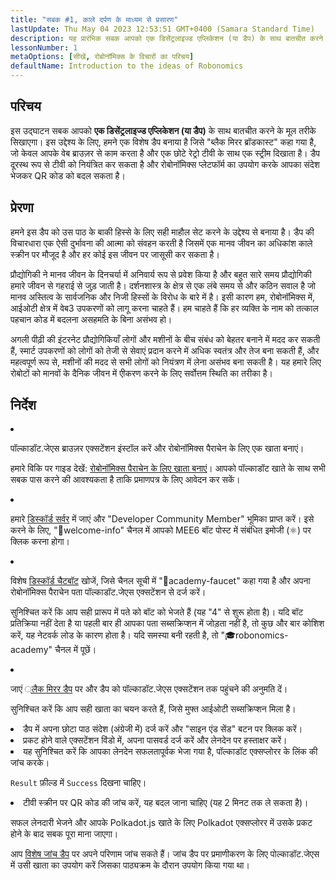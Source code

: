 ```yaml
---
title: "सबक #1, काले दर्पण के माध्यम से प्रसारण"
lastUpdate: Thu May 04 2023 12:53:51 GMT+0400 (Samara Standard Time)
description: यह प्रारंभिक सबक आपको एक डिसेंट्रलाइज्ड एप्लिकेशन (या डैप) के साथ बातचीत करने के मूल तरीके सिखाएगा।
lessonNumber: 1
metaOptions: [सीखें, रोबोनॉमिक्स के विचारों का परिचय]
defaultName: Introduction to the ideas of Robonomics
---
```


## परिचय

इस उद्घाटन सबक आपको **एक डिसेंट्रलाइज्ड एप्लिकेशन (या डैप)** के साथ बातचीत करने के मूल तरीके सिखाएगा। इस उद्देश्य के लिए, हमने एक विशेष डैप बनाया है जिसे "ब्लैक मिरर ब्रॉडकास्ट" कहा गया है, जो केवल आपके वेब ब्राउज़र से काम करता है और एक छोटे रेट्रो टीवी के साथ एक स्ट्रीम दिखाता है। डैप दूरस्थ रूप से टीवी को नियंत्रित कर सकता है और रोबोनॉमिक्स प्लेटफॉर्म का उपयोग करके आपका संदेश भेजकर QR कोड को बदल सकता है।

## प्रेरणा

हमने इस डैप को उस पाठ के बाकी हिस्से के लिए सही माहौल सेट करने के उद्देश्य से बनाया है। डैप की विचारधारा एक ऐसी दुर्भावना की आत्मा को संवहन करती है जिसमें एक मानव जीवन का अधिकांश काले स्क्रीन पर मौजूद है और हर कोई इस जीवन पर जासूसी कर सकता है।

प्रौद्योगिकी ने मानव जीवन के दिनचर्या में अनिवार्य रूप से प्रवेश किया है और बहुत सारे समय प्रौद्योगिकी हमारे जीवन से गहराई से जुड़ जाती है। दर्शनशास्त्र के क्षेत्र से एक लंबे समय से और कठिन सवाल है जो मानव अस्तित्व के सार्वजनिक और निजी हिस्सों के विरोध के बारे में है। इसी कारण हम, रोबोनॉमिक्स में, आईओटी क्षेत्र में वेब3 उपकरणों को लागू करना चाहते हैं। हम चाहते हैं कि हर व्यक्ति के नाम को तत्काल पहचान कोड में बदलना असहमति के बिना असंभव हो।

अगली पीढ़ी की इंटरनेट प्रौद्योगिकियाँ लोगों और मशीनों के बीच संबंध को बेहतर बनाने में मदद कर सकती हैं, स्मार्ट उपकरणों को लोगों को तेजी से सेवाएं प्रदान करने में अधिक स्वतंत्र और तेज बना सकती हैं, और महत्वपूर्ण रूप से, मशीनों की मदद से सभी लोगों को नियंत्रण में लेना असंभव बना सकती है। यह हमारे लिए रोबोटों को मानवों के दैनिक जीवन में एीकरण करने के लिए सर्वोत्तम स्थिति का तरीका है।

## निर्देश

<List type="numbers">

<li>

पॉल्काडॉट.जेएस ब्राउज़र एक्सटेंशन इंस्टॉल करें और रोबोनॉमिक्स पैराचेन के लिए एक खाता बनाएं।

हमारे विकि पर गाइड देखें: [रोबोनॉमिक्स पैराचेन के लिए खाता बनाएं](https://wiki.robonomics.network/docs/create-account-in-dapp/)। आपको पॉल्काडॉट खाते के साथ सभी सबक पास करने की आवश्यकता है ताकि प्रमाणपत्र के लिए आवेदन कर सकें।

</li>

<li>

हमारे [डिस्कॉर्ड सर्वर](https://discord.gg/xqDgG3EGm9) में जाएं और "Developer Community Member" भूमिका प्राप्त करें। इसे करने के लिए, "👋welcome-info" चैनल में आपको MEE6 बॉट पोस्ट में संबंधित इमोजी (⚛️) पर क्लिक करना होगा।

</li>

<li>

विशेष [डिस्कॉर्ड चैटबॉट](https://discord.com/channels/803947358492557312/944186892038053899) खोजें, जिसे चैनल सूची में "🚰academy-faucet" कहा गया है और अपना रोबोनॉमिक्स पैराचेन पता पॉल्काडॉट.जेएस एक्सटेंशन से दर्ज करें।

सुनिश्चित करें कि आप सही प्रारूप में पते को बॉट को भेजते हैं (यह "4" से शुरू होता है)। यदि बॉट प्रतिक्रिया नहीं देता है या पहली बार ही आपका पता सब्सक्रिप्शन में जोड़ता नहीं है, तो कुछ और बार कोशिश करें, यह नेटवर्क लोड के कारण होता है। यदि समस्या बनी रहती है, तो "🎓robonomics-academy" चैनल में पूछें।

</li>

<li>

जाएं [्लैक मिरर डैप](https://blackmirror.robonomics.academy) पर और डैप को पॉल्काडॉट.जेएस एक्सटेंशन तक पहुंचने की अनुमति दें।

सुनिश्चित करें कि आप सही खाता का चयन करते हैं, जिसे मुफ्त आईओटी सब्सक्रिप्शन मिला है।

</li>

<li>
डैप में अपना छोटा पाठ संदेश (अंग्रेजी में) दर्ज करें और "साइन एंड सेंड" बटन पर क्लिक करें। 
</li>

<li>
प्रकट होने वाले एक्सटेंशन विंडो में, अपना पासवर्ड दर्ज करें और लेनदेन पर हस्ताक्षर करें। 
</li>

<li>
यह सुनिश्चित करें कि आपका लेनदेन सफलतापूर्वक भेजा गया है, पॉल्काडॉट एक्सप्लोरर के लिंक की जांच करके।

<code>Result</code> फ़ील्ड में <code>Success</code> दिखना चाहिए।
</li>

<li>
टीवी स्क्रीन पर QR कोड की जांच करें, यह बदल जाना चाहिए (यह 2 मिनट तक ले सकता है)।
</li>
</List>

<Result>

सफल लेनदारी भेजने और आपके Polkadot.js खाते के लिए Polkadot एक्सप्लोरर में उसके प्रकट होने के बाद सबक पूरा माना जाएगा।

आप [विशेष जांच डैप](https://lk.robonomics.academy/) पर अपने परिणाम जांच सकते हैं। जांच डैप पर प्रमाणीकरण के लिए पोल्काडॉट.जेएस में उसी खाता का उपयोग करें जिसका पाठ्यक्रम के दौरान उपयोग किया गया था।

</Result>
